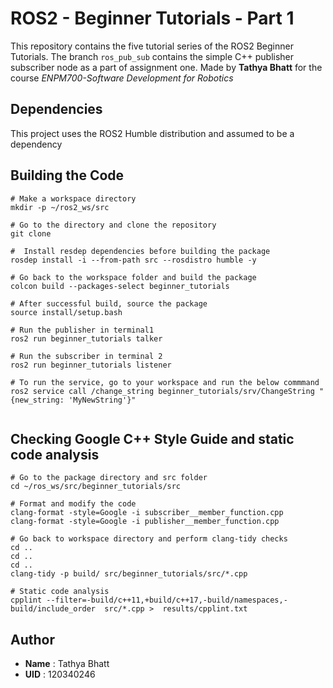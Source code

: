 # ROS2 - Beginner Tutorials - Part 1

This repository contains the five tutorial series of the ROS2 Beginner Tutorials. The branch `ros_pub_sub` contains the simple C++ publisher subscriber node as a part of assignment one. Made by **Tathya Bhatt** for the course *ENPM700-Software Development for Robotics*


## Dependencies

This project uses the ROS2 Humble distribution and assumed to be a dependency

## Building the Code

```
# Make a workspace directory
mkdir -p ~/ros2_ws/src

# Go to the directory and clone the repository
git clone 

#  Install resdep dependencies before building the package
rosdep install -i --from-path src --rosdistro humble -y

# Go back to the workspace folder and build the package
colcon build --packages-select beginner_tutorials

# After successful build, source the package
source install/setup.bash

# Run the publisher in terminal1
ros2 run beginner_tutorials talker

# Run the subscriber in terminal 2
ros2 run beginner_tutorials listener

# To run the service, go to your workspace and run the below commmand
ros2 service call /change_string beginner_tutorials/srv/ChangeString "{new_string: 'MyNewString'}"


```

## Checking Google C++ Style Guide and static code analysis

```
# Go to the package directory and src folder
cd ~/ros_ws/src/beginner_tutorials/src

# Format and modify the code 
clang-format -style=Google -i subscriber__member_function.cpp
clang-format -style=Google -i publisher__member_function.cpp

# Go back to workspace directory and perform clang-tidy checks
cd ..
cd ..
cd ..
clang-tidy -p build/ src/beginner_tutorials/src/*.cpp

# Static code analysis
cpplint --filter=-build/c++11,+build/c++17,-build/namespaces,-build/include_order  src/*.cpp >  results/cpplint.txt

```
## Author
- **Name** : Tathya Bhatt
- **UID** : 120340246
